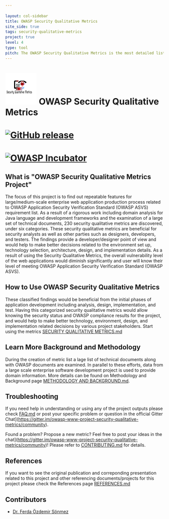 ```yaml
---

layout: col-sidebar
title: OWASP Security Qualitative Metrics
site_side: true
tags: security-qualitative-metrics
project: true
level: 4
type: tool
pitch: The OWASP Security Qualitative Metrics is the most detailed list of metrics which evaluate security level of web projects. It shows the level of coverage of OWASP ASVS. 
---
```




# ![Project Logo](images/logo_100px.png) OWASP Security Qualitative Metrics 


# [![GitHub release](https://img.shields.io/github/release/owasp/github-template.svg)](https://github.com/owasp/github-template/releases/latest)

# [![OWASP Incubator](https://img.shields.io/badge/owasp-incubator-blue.svg)](https://www.owasp.org/index.php/OWASP_Project_Inventory#tab=Incubator_Projects)


## What is "OWASP Security Qualitative Metrics Project"
The focus of this project is to find out repeatable features for large/medium-scale enterprise web application production process related to OWASP Application Security Verification Standard (OWASP ASVS) requirement list. As a result of a rigorous work including domain analysis for Java language and development frameworks and the examination of a large set of technical documents, 230 security qualitative metrics are discovered, under six categories. These security qualitative metrics are beneficial for security analysts as well as other parties such as designers, developers, and testers. The findings provide a developer/designer point of view and would help to make better decisions related to the environment set up, technology selection, architecture, design, and implementation details. As a result of using the Security Qualitative Metrics, the overall vulnerability level of the web applications would diminish significantly and user will know their level of meeting OWASP Application Security Verification Standard (OWASP ASVS).

## How to Use OWASP Security Qualitative Metrics

These classified findings would be beneficial from the initial phases of application development including analysis, design, implementation, and test. Having this categorized security qualitative metrics would allow knowing the security status and OWASP compliance results for the project, and would help to make better technology, environment, design, and implementation related decisions by various project stakeholders. Start using the metrics  [SECURITY QUALITATIVE METRICS.md](./SECURITY-QUALITATIVE-METRICS.md) 

## Learn More Background and Methodology
During the creation of metric list a lage list of technical documents along with OWASP documents are examined. In parallel to these efforts, data from a large scale enterprise software development project is used to provide domain information. More details can be found on Methodology and Background page [METHODOLOGY AND BACKGROUND.md](./METHODOLOGY-AND-BACKGROUND.md
). 

## Troubleshooting 

If you need help in understanding or using any of the project outputs please check [FAQ.md](FAQ.md) or post your specific problem
or question in the official Gitter Chat](https://gitter.im/owasp-www-project-security-qualitative-metrics/community).

Found a problem? Propose a new metric? Feel free to post your ideas in the chat](https://gitter.im/owasp-www-project-security-qualitative-metrics/community)!
Please refer to [CONTRIBUTING.md](CONTRIBUTING.md) for details.

## References

If you want to see the original publication and correponding presentation related to this project and other referencing documents/projects for this project please check the References page [REFERENCES.md](REFERENCES.md) 


## Contributors
- [Dr. Ferda Özdemir Sönmez](https://www.linkedin.com/in/f-ferda-%C3%B6zdemir-s%C3%B6nmez-pmp-msc-phd-92809719/) 

